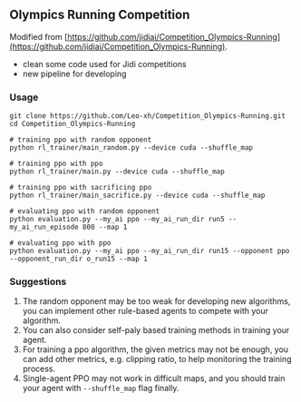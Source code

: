 ## Olympics Running Competition

Modified from [https://github.com/jidiai/Competition_Olympics-Running](https://github.com/jidiai/Competition_Olympics-Running).
- clean some code used for Jidi competitions
- new pipeline for developing

### Usage

```shell
git clone https://github.com/Leo-xh/Competition_Olympics-Running.git
cd Competition_Olympics-Running

# training ppo with random opponent
python rl_trainer/main_random.py --device cuda --shuffle_map

# training ppo with ppo
python rl_trainer/main.py --device cuda --shuffle_map

# training ppo with sacrificing ppo
python rl_trainer/main_sacrifice.py --device cuda --shuffle_map

# evaluating ppo with random opponent
python evaluation.py --my_ai ppo --my_ai_run_dir run5 --my_ai_run_episode 800 --map 1

# evaluating ppo with ppo
python evaluation.py --my_ai ppo --my_ai_run_dir run15 --opponent ppo --opponent_run_dir o_run15 --map 1
```

### Suggestions

1. The random opponent may be too weak for developing new algorithms, you can implement other rule-based agents to compete with your algorithm.
2. You can also consider self-paly based training methods in training your agent.
3. For training a ppo algorithm, the given metrics may not be enough, you can add other metrics, e.g. clipping ratio, to help monitoring the training process.
4. Single-agent PPO may not work in difficult maps, and you should train your agent with `--shuffle_map` flag finally.